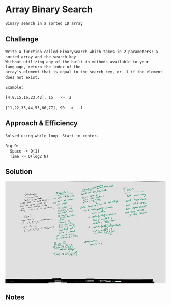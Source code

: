 # Array Binary Search

    Binary search in a sorted 1D array

## Challenge

    Write a function called BinarySearch which takes in 2 parameters: a sorted array and the search key.
    Without utilizing any of the built-in methods available to your language, return the index of the
    array’s element that is equal to the search key, or -1 if the element does not exist.

    Example:

    [4,8,15,16,23,42], 15   ->	2

    [11,22,33,44,55,66,77], 90  ->  -1

## Approach & Efficiency

    Solved using while loop. Start in center.

    Big O:
      Space -> O(1)
      Time -> O(log2 N)

## Solution

![BS](../../../../../../assets/binary_search.jpg)

## Notes